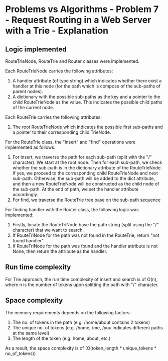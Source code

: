 # Problems vs Algorithms - Problem 7 - Request Routing in a Web Server with a Trie - Explanation

## Logic implemented
RouteTrieNode, RouteTrie and Router classes were implemented.

Each RouteTrieNode carries the following attributes:
1. A handler attribute (of type string) which indicates whether there exist a handler at this node (for the path which is compose of the sub-paths of parent nodes).
1. A dictionary with the possible sub-paths as the key and a pointer to the child RouteTrieNode as the value. This indicates the possible child paths of the current node.

Each RouteTrie carries the following attributes:
1. The root RouteTrieNode which indicates the possible first sub-paths and a pointer to their corresponding child TrieNode.

For the RouteTrie class, the "insert" and "find" operations were implemented as follows:
1. For insert, we traverse the path for each sub-path (split with the "/" character). We start at the root node. Then for each sub-path, we check whether the sub-path is in the dictionary attribute of the RouteTrieNode. If yes, we proceed to the corresponding child RouteTrieNode and next sub-path. Otherwise, the sub-path will be added to the dict attribute, and then a new RouteTrieNode will be constructed as the child node of the sub-path. At the end of path, we set the handler attribute accordingly.
1. For find, we traverse the RouteTrie tree base on the sub-path sequence

For finding handler with the Router class, the following logic was implemented:
1. Firstly, locate the RouteTriNode base the path string (split using the "/" character) that we want to search.
1. If RouteTriNode for the path was not found in the RouteTrie, return "not found handler"
1. If RouteTriNode for the path was found and the handler attribute is not None, then return the attribute as the handler.

## Run time complexity
For Trie approach, the run time complexity of insert and search is of O(n), where n is the number of tokens upon splitting the path with "/" character.

## Space complexity
The memory requirements depends on the following factors:
1. The no. of tokens in the path (e.g. /home/about contains 2 tokens)
1. The unique no. of tokens (e.g. /home, /me, /you indicates different paths at the same level)
1. The length of the token (e.g. home, about, etc.)

As a result, the space complexity is of (O(token_length * unique_tokens * no_of_tokens))
